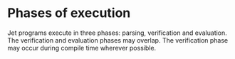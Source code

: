# Phases of execution

Jet programs execute in three phases: parsing, verification and evaluation. The verification and evaluation phases may overlap. The verification phase may occur during compile time wherever possible.
